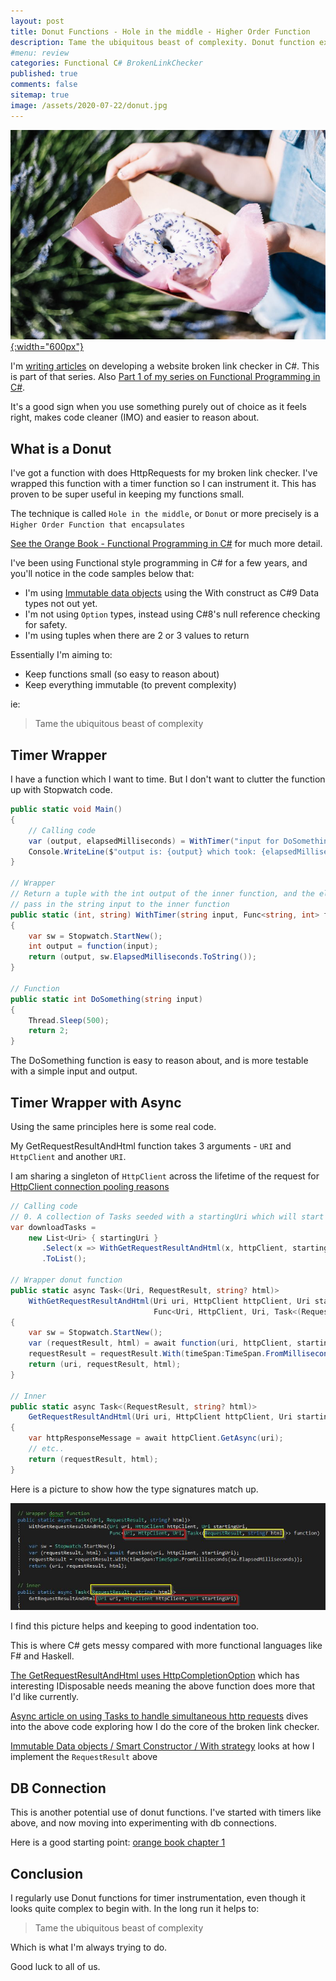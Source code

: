 ```yaml
---
layout: post
title: Donut Functions - Hole in the middle - Higher Order Function
description: Tame the ubiquitous beast of complexity. Donut function examples showing a timer.
#menu: review
categories: Functional C# BrokenLinkChecker
published: true 
comments: false     
sitemap: true
image: /assets/2020-07-22/donut.jpg
---
```


[![alt text](/assets/2020-07-22/donut.jpg "Photo by @acreativegangster from Unsplash"){:width="600px"}](https://unsplash.com/@acreativegangster)

I'm [writing articles](/#BrokenLinkChecker) on developing a website broken link checker in C#. This is part of that series. Also
[Part 1 of my series on Functional Programming in C#](/2019/01/11/Learning-Functional-Programming-in-C-Sharp).

It's a good sign when you use something purely out of choice as it feels right, makes code cleaner (IMO) and easier to reason about.

## What is a Donut

I've got a function with does HttpRequests for my broken link checker. I've wrapped this function with a timer function so I can instrument it. This has proven to be super useful in keeping my functions small.

The technique is called `Hole in the middle`, or `Donut` or more precisely is a `Higher Order Function that encapsulates`

[See the Orange Book - Functional Programming in C#](https://livebook.manning.com/book/functional-programming-in-c-sharp/chapter-1/260) for much more detail.

I've been using Functional style programming in C# for a few years, and you'll notice in the code samples below that:

- I'm using [Immutable data objects](/2019/03/12/Functional-Programming-in-C-Sharp-Expressions-Options-Either#immutable-data-objects--smart-constructors) using the With construct as C#9 Data types not out yet.
- I'm not using `Option` types, instead using C#8's null reference checking for safety.
- I'm using tuples when there are 2 or 3 values to return

Essentially I'm aiming to:

- Keep functions small (so easy to reason about)
- Keep everything immutable (to prevent complexity)

ie:

> Tame the ubiquitous beast of complexity

## Timer Wrapper

I have a function which I want to time. But I don't want to clutter the function up with Stopwatch code.

```cs
public static void Main()
{
    // Calling code
    var (output, elapsedMilliseconds) = WithTimer("input for DoSomething", DoSomething);
    Console.WriteLine($"output is: {output} which took: {elapsedMilliseconds}ms");
}

// Wrapper
// Return a tuple with the int output of the inner function, and the elapsedMilliseconds of this WithTimer wrapper
// pass in the string input to the inner function
public static (int, string) WithTimer(string input, Func<string, int> function)
{
    var sw = Stopwatch.StartNew();
    int output = function(input);
    return (output, sw.ElapsedMilliseconds.ToString());
}

// Function
public static int DoSomething(string input)
{
    Thread.Sleep(500);
    return 2;
}
```

The DoSomething function is easy to reason about, and is more testable with a simple input and output.

## Timer Wrapper with Async

Using the same principles here is some real code.

My GetRequestResultAndHtml function takes 3 arguments - `URI` and `HttpClient` and another `URI`.

I am sharing a singleton of `HttpClient` across the lifetime of the request for [HttpClient connection pooling reasons](https://www.stevejgordon.co.uk/httpclient-connection-pooling-in-dotnet-core)

```cs
// Calling code
// 0. A collection of Tasks seeded with a startingUri which will start straight away
var downloadTasks =
    new List<Uri> { startingUri }
       .Select(x => WithGetRequestResultAndHtml(x, httpClient, startingUri, GetRequestResultAndHtml))
       .ToList();

// Wrapper donut function
public static async Task<(Uri, RequestResult, string? html)>
    WithGetRequestResultAndHtml(Uri uri, HttpClient httpClient, Uri startingUri,
                                Func<Uri, HttpClient, Uri, Task<(RequestResult, string? html)>> function)
{
    var sw = Stopwatch.StartNew();
    var (requestResult, html) = await function(uri, httpClient, startingUri);
    requestResult = requestResult.With(timeSpan:TimeSpan.FromMilliseconds(sw.ElapsedMilliseconds));
    return (uri, requestResult, html);
}

// Inner
public static async Task<(RequestResult, string? html)>
    GetRequestResultAndHtml(Uri uri, HttpClient httpClient, Uri startingUri)
{
    var httpResponseMessage = await httpClient.GetAsync(uri);
    // etc..
    return (requestResult, html);
}
```

Here is a picture to show how the type signatures match up.

![alt text](/assets/2020-07-22/signatures.jpg "Signatures")

I find this picture helps and keeping to good indentation too.

This is where C# gets messy compared with more functional languages like F# and Haskell.

[The GetRequestResultAndHtml uses HttpCompletionOption](https://www.stevejgordon.co.uk/using-httpcompletionoption-responseheadersread-to-improve-httpclient-performance-dotnet) which has interesting IDisposable needs meaning the above function does more that I'd like currently.

[Async article on using Tasks to handle simultaneous http requests](/2020/07/23/concurrency-async-await-and-task) dives into the above code exploring how I do the core of the broken link checker.

[Immutable Data objects / Smart Constructor / With strategy](/2019/03/12/Functional-Programming-in-C-Sharp-Expressions-Options-Either#immutable-data-objects--smart-constructors) looks at how I implement the `RequestResult` above

## DB Connection

This is another potential use of donut functions. I've started with timers like above, and now moving into experimenting with db connections.

Here is a good starting point: [orange book chapter 1](https://livebook.manning.com/book/functional-programming-in-c-sharp/chapter-1/264)

## Conclusion

I regularly use Donut functions for timer instrumentation, even though it looks quite complex to begin with. In the long run it helps to:

> Tame the ubiquitous beast of complexity

Which is what I'm always trying to do.

Good luck to all of us.
